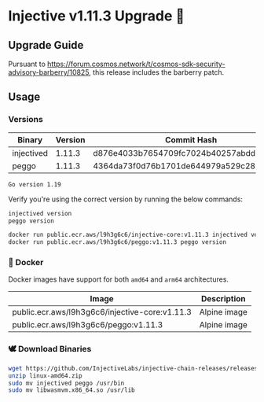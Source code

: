 # Injective v1.11.3 Upgrade 🥷

## Upgrade Guide

Pursuant to https://forum.cosmos.network/t/cosmos-sdk-security-advisory-barberry/10825, this release includes the barberry patch.

## Usage

### Versions

| Binary    | Version |Commit Hash
| -------- | ------- |------- |
| injectived  | 1.11.3   |d876e4033b7654709fc7024b40257abdd27fb0f9|
| peggo |   1.11.3   |4364da73f0d76b1701de644979a529c289dccdd6|

`Go version 1.19`

Verify you're using the correct version by running the below commands:
```bash
injectived version
peggo version
```

```bash
docker run public.ecr.aws/l9h3g6c6/injective-core:v1.11.3 injectived version
docker run public.ecr.aws/l9h3g6c6/peggo:v1.11.3 peggo version
```

### 🐳 Docker

Docker images have support for both `amd64` and `arm64` architectures.

| Image    | Description |
| -------- | ------- |
| public.ecr.aws/l9h3g6c6/injective-core:v1.11.3 | Alpine image |
| public.ecr.aws/l9h3g6c6/peggo:v1.11.3 | Alpine image |

### 🕊️ Download Binaries

```bash
wget https://github.com/InjectiveLabs/injective-chain-releases/releases/download/v1.11.3-1686246472/linux-amd64.zip
unzip linux-amd64.zip
sudo mv injectived peggo /usr/bin
sudo mv libwasmvm.x86_64.so /usr/lib
```
